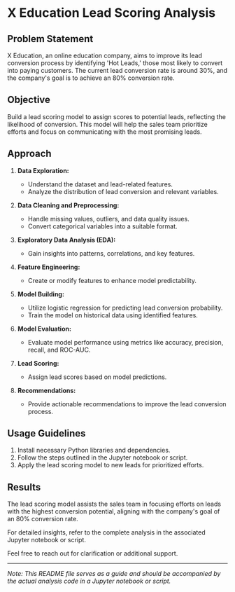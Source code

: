 # X Education Lead Scoring Analysis

## Problem Statement

X Education, an online education company, aims to improve its lead conversion process by identifying 'Hot Leads,' those most likely to convert into paying customers. The current lead conversion rate is around 30%, and the company's goal is to achieve an 80% conversion rate.

## Objective

Build a lead scoring model to assign scores to potential leads, reflecting the likelihood of conversion. This model will help the sales team prioritize efforts and focus on communicating with the most promising leads.

## Approach

1. **Data Exploration:**
   - Understand the dataset and lead-related features.
   - Analyze the distribution of lead conversion and relevant variables.

2. **Data Cleaning and Preprocessing:**
   - Handle missing values, outliers, and data quality issues.
   - Convert categorical variables into a suitable format.

3. **Exploratory Data Analysis (EDA):**
   - Gain insights into patterns, correlations, and key features.

4. **Feature Engineering:**
   - Create or modify features to enhance model predictability.

5. **Model Building:**
   - Utilize logistic regression for predicting lead conversion probability.
   - Train the model on historical data using identified features.

6. **Model Evaluation:**
   - Evaluate model performance using metrics like accuracy, precision, recall, and ROC-AUC.

7. **Lead Scoring:**
   - Assign lead scores based on model predictions.

8. **Recommendations:**
   - Provide actionable recommendations to improve the lead conversion process.

## Usage Guidelines

1. Install necessary Python libraries and dependencies.
2. Follow the steps outlined in the Jupyter notebook or script.
3. Apply the lead scoring model to new leads for prioritized efforts.

## Results

The lead scoring model assists the sales team in focusing efforts on leads with the highest conversion potential, aligning with the company's goal of an 80% conversion rate.

For detailed insights, refer to the complete analysis in the associated Jupyter notebook or script.

Feel free to reach out for clarification or additional support.

---

*Note: This README file serves as a guide and should be accompanied by the actual analysis code in a Jupyter notebook or script.*

